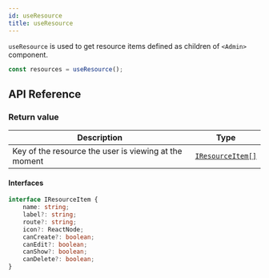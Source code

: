 ```yaml
---
id: useResource
title: useResource
---
```


`useResource` is used to get resource items defined as children of `<Admin>` component.

```ts
const resources = useResource();
```

## API Reference

### Return value

| Description                                           | Type                             |
| ----------------------------------------------------- | -------------------------------- |
| Key of the resource the user is viewing at the moment | [`IResourceItem[]`](#interfaces) |

#### Interfaces

```ts
interface IResourceItem {
    name: string;
    label?: string;
    route?: string;
    icon?: ReactNode;
    canCreate?: boolean;
    canEdit?: boolean;
    canShow?: boolean;
    canDelete?: boolean;
}
```
